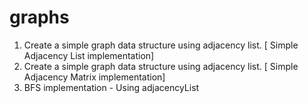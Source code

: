graphs
======

1. Create a simple graph data structure using adjacency list. [ Simple Adjacency List implementation]
2. Create a simple graph data structure using adjacency list. [ Simple Adjacency Matrix implementation]
3. BFS implementation - Using adjacencyList